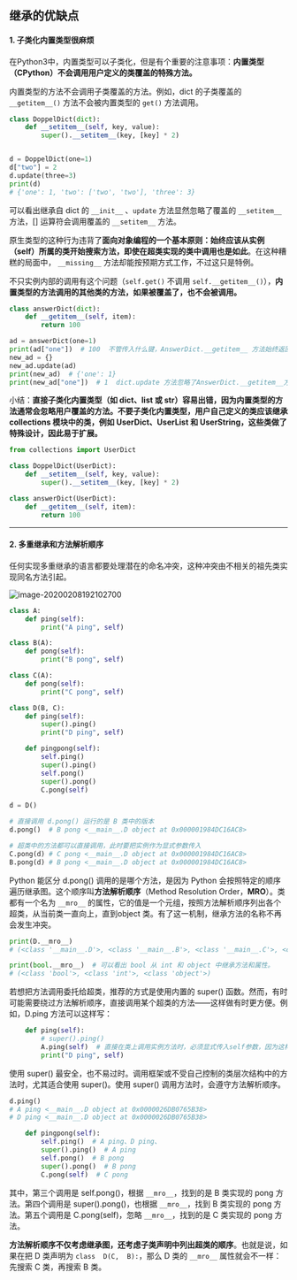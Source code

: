 

## 继承的优缺点

#### 1. 子类化内置类型很麻烦

在Python3中，内置类型可以子类化，但是有个重要的注意事项：**内置类型（CPython）不会调用用户定义的类覆盖的特殊方法。**

内置类型的方法不会调用子类覆盖的方法。例如，dict 的子类覆盖的 `__getitem__()` 方法不会被内置类型的 `get()` 方法调用。

```python
class DoppelDict(dict):
    def __setitem__(self, key, value):
        super().__setitem__(key, [key] * 2)


d = DoppelDict(one=1)
d["two"] = 2
d.update(three=3)
print(d)
# {'one': 1, 'two': ['two', 'two'], 'three': 3}
```

可以看出继承自 dict 的 `__init__` 、`update` 方法显然忽略了覆盖的 `__setitem__` 方法，[] 运算符会调用覆盖的 `__setitem__`  方法。

原生类型的这种行为违背了**面向对象编程的一个基本原则：始终应该从实例（self）所属的类开始搜索方法，即使在超类实现的类中调用也是如此**。在这种糟糕的局面中， `__missing__` 方法却能按预期方式工作，不过这只是特例。

不只实例内部的调用有这个问题（`self.get()` 不调用 `self.__getitem__()`），**内置类型的方法调用的其他类的方法，如果被覆盖了，也不会被调用。**

```python
class answerDict(dict):
    def __getitem__(self, item):
        return 100

ad = answerDict(one=1)
print(ad["one"])  # 100  不管传入什么键，AnswerDict.__getitem__ 方法始终返回100。
new_ad = {}
new_ad.update(ad)
print(new_ad)  # {'one': 1}
print(new_ad["one"])  # 1  dict.update 方法忽略了AnswerDict.__getitem__方法。
```

小结：**直接子类化内置类型（如 dict、list 或 str）容易出错，因为内置类型的方法通常会忽略用户覆盖的方法。不要子类化内置类型，用户自己定义的类应该继承 collections 模块中的类，例如 UserDict、UserList 和 UserString，这些类做了特殊设计，因此易于扩展。**

```python
from collections import UserDict

class DoppelDict(UserDict):
    def __setitem__(self, key, value):
        super().__setitem__(key, [key] * 2)

class answerDict(UserDict):
    def __getitem__(self, item):
        return 100
```

---

#### 2. 多重继承和方法解析顺序

任何实现多重继承的语言都要处理潜在的命名冲突，这种冲突由不相关的祖先类实现同名方法引起。

![image-20200208192102700](../../zypictures/books/java_inheritance_multiple.png)

```python
class A:
    def ping(self):
        print("A ping", self)

class B(A):
    def pong(self):
        print("B pong", self)

class C(A):
    def pong(self):
        print("C pong", self)

class D(B, C):
    def ping(self):
        super().ping()
        print("D ping", self)

    def pingpong(self):
        self.ping()
        super().ping()
        self.pong()
        super().pong()
        C.pong(self)

d = D()

# 直接调用 d.pong() 运行的是 B 类中的版本
d.pong()  # B pong <__main__.D object at 0x000001984DC16AC8>

# 超类中的方法都可以直接调用，此时要把实例作为显式参数传入
C.pong(d) # C pong <__main__.D object at 0x000001984DC16AC8>
B.pong(d) # B pong <__main__.D object at 0x000001984DC16AC8>
```

Python 能区分 d.pong() 调用的是哪个方法，是因为 Python 会按照特定的顺序遍历继承图。这个顺序叫**方法解析顺序**（Method Resolution Order，**MRO**）。类都有一个名为 `__mro__` 的属性，它的值是一个元组，按照方法解析顺序列出各个超类，从当前类一直向上，直到object 类。有了这一机制，继承方法的名称不再会发生冲突。

```python
print(D.__mro__)
# (<class '__main__.D'>, <class '__main__.B'>, <class '__main__.C'>, <class '__main__.A'>, <class 'object'>)

print(bool.__mro__)  # 可以看出 bool 从 int 和 object 中继承方法和属性。
# (<class 'bool'>, <class 'int'>, <class 'object'>)
```

若想把方法调用委托给超类，推荐的方式是使用内置的 super() 函数。然而，有时可能需要绕过方法解析顺序，直接调用某个超类的方法——这样做有时更方便。例如，D.ping 方法可以这样写：

```python
    def ping(self):
        # super().ping()
        A.ping(self)  # 直接在类上调用实例方法时，必须显式传入self参数，因为这样访问的是未绑定方法（unbound method）
        print("D ping", self)
```

使用 super() 最安全，也不易过时。调用框架或不受自己控制的类层次结构中的方法时，尤其适合使用 super()。使用 super() 调用方法时，会遵守方法解析顺序。

```python
d.ping()
# A ping <__main__.D object at 0x0000026DB0765B38>
# D ping <__main__.D object at 0x0000026DB0765B38>
```

```python
    def pingpong(self):
        self.ping()  # A ping、D ping、
        super().ping()  # A ping
        self.pong()  # B pong
        super().pong()  # B pong
        C.pong(self)  # C pong
```

其中，第三个调用是 self.pong()，根据 `__mro__`，找到的是 B 类实现的 pong 方法。第四个调用是 super().pong()，也根据 `__mro__`，找到 B 类实现的 pong 方法。第五个调用是 C.pong(self)，忽略 `__mro__`，找到的是 C 类实现的 pong 方法。

**方法解析顺序不仅考虑继承图，还考虑子类声明中列出超类的顺序**。也就是说，如果在把 D 类声明为 `class  D(C,  B):`，那么 D 类的 `__mro__` 属性就会不一样：先搜索 C 类，再搜索 B 类。

